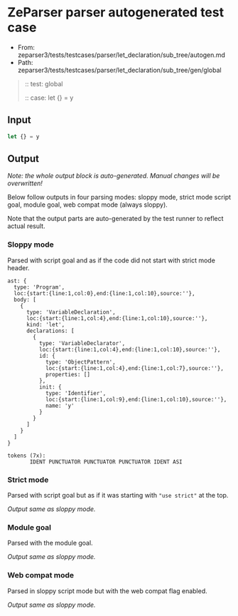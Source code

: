 # ZeParser parser autogenerated test case

- From: zeparser3/tests/testcases/parser/let_declaration/sub_tree/autogen.md
- Path: zeparser3/tests/testcases/parser/let_declaration/sub_tree/gen/global

> :: test: global
>
> :: case: let {} = y

## Input


`````js
let {} = y
`````

## Output

_Note: the whole output block is auto-generated. Manual changes will be overwritten!_

Below follow outputs in four parsing modes: sloppy mode, strict mode script goal, module goal, web compat mode (always sloppy).

Note that the output parts are auto-generated by the test runner to reflect actual result.

### Sloppy mode

Parsed with script goal and as if the code did not start with strict mode header.

`````
ast: {
  type: 'Program',
  loc:{start:{line:1,col:0},end:{line:1,col:10},source:''},
  body: [
    {
      type: 'VariableDeclaration',
      loc:{start:{line:1,col:4},end:{line:1,col:10},source:''},
      kind: 'let',
      declarations: [
        {
          type: 'VariableDeclarator',
          loc:{start:{line:1,col:4},end:{line:1,col:10},source:''},
          id: {
            type: 'ObjectPattern',
            loc:{start:{line:1,col:4},end:{line:1,col:7},source:''},
            properties: []
          },
          init: {
            type: 'Identifier',
            loc:{start:{line:1,col:9},end:{line:1,col:10},source:''},
            name: 'y'
          }
        }
      ]
    }
  ]
}

tokens (7x):
       IDENT PUNCTUATOR PUNCTUATOR PUNCTUATOR IDENT ASI
`````

### Strict mode

Parsed with script goal but as if it was starting with `"use strict"` at the top.

_Output same as sloppy mode._

### Module goal

Parsed with the module goal.

_Output same as sloppy mode._

### Web compat mode

Parsed in sloppy script mode but with the web compat flag enabled.

_Output same as sloppy mode._
